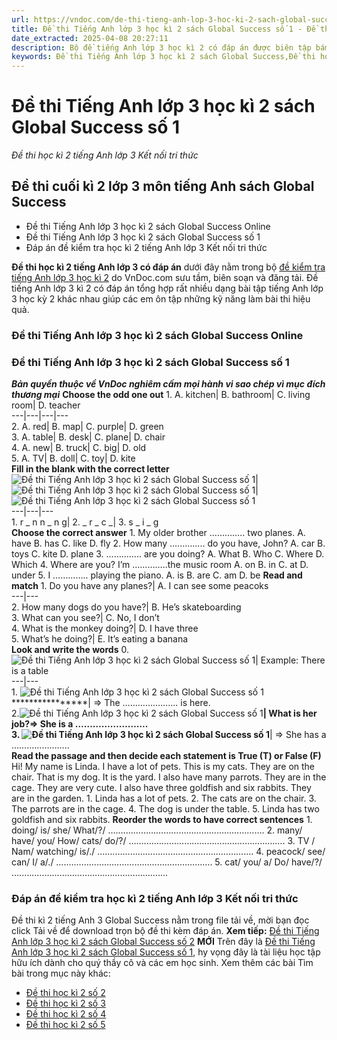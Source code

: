 ```yaml
---
url: https://vndoc.com/de-thi-tieng-anh-lop-3-hoc-ki-2-sach-global-success-so-1-293501
title: Đề thi Tiếng Anh lớp 3 học kì 2 sách Global Success số 1 - Đề thi học kì 2 tiếng Anh lớp 3 Kết nối tri thức - VnDoc.com
date_extracted: 2025-04-08 20:27:11
description: Bộ đề tiếng Anh lớp 3 học kì 2 có đáp án được biên tập bám sát chương trình học kì 2 lớp 3 môn tiếng Anh giúp các em ôn tập kiến thức Từ vựng - Ngữ pháp tiếng Anh trọng tâm lớp 3 tập 2 hiệu quả.
keywords: Đề thi Tiếng Anh lớp 3 học kì 2 sách Global Success,Đề thi học kì 2 tiếng Anh lớp 3 Kết nối tri thức,đề thi tiếng anh lớp 3 học kì 2,đề thi tiếng anh lớp 3 học kỳ 2,đề thi tiếng anh lớp 3,de thi tieng anh lop 3 hoc ki 2,đề thi học kì 2 lớp 3 môn tiếng anh,đề thi tiếng anh lớp 3 kì 2,đề thi tiếng anh học kì 2 lớp 3,đề kiểm tra tiếng anh lớp 3 học kì 2,đề thi học kì 2 môn tiếng anh lớp 3,đề thi học kì 2 tiếng anh lớp 3
---
```


# Đề thi Tiếng Anh lớp 3 học kì 2 sách Global Success số 1
 _Đề thi học kì 2 tiếng Anh lớp 3 Kết nối tri thức_
## Đề thi cuối kì 2 lớp 3 môn tiếng Anh  sách Global Success
  * Đề thi Tiếng Anh lớp 3 học kì 2 sách Global Success Online
  * Đề thi Tiếng Anh lớp 3 học kì 2 sách Global Success số 1
  * Đáp án đề kiểm tra học kì 2 tiếng Anh lớp 3 Kết nối tri thức

**Đề thi học kì 2 tiếng Anh lớp 3 có đáp án** dưới đây nằm trong bộ [đề kiểm tra tiếng Anh lớp 3 học kì 2](<https://vndoc.com/de-thi-hoc-ki-2-lop-3-mon-tieng-anh>) do VnDoc.com sưu tầm, biên soạn và đăng tải. Đề tiếng Anh lớp 3 kì 2 có đáp án tổng hợp rất nhiều dạng bài tập tiếng Anh lớp 3 học kỳ 2 khác nhau giúp các em ôn tập những kỹ năng làm bài thi hiệu quả.
### Đề thi Tiếng Anh lớp 3 học kì 2 sách Global Success Online
### **Đề thi Tiếng Anh lớp 3 học kì 2 sách Global Success số 1**
 _**Bản quyền thuộc về VnDoc nghiêm cấm mọi hành vi sao chép vì mục đích thương mại**_
**Choose the odd one out**
1\. A. kitchen| B. bathroom| C. living room| D. teacher  
---|---|---|---  
2\. A. red| B. map| C. purple| D. green  
3\. A. table| B. desk| C. plane| D. chair  
4\. A. new| B. truck| C. big| D. old  
5\. A. TV| B. doll| C. toy| D. kite  
**Fill in the blank with the correct letter**
![Đề thi Tiếng Anh lớp 3 học kì 2 sách Global Success số 1](https://i.vdoc.vn/data/image/2023/04/04/de-thi-tieng-anh-lop-3-hoc-ki-2-sach-global-success-so-1-1.jpg)| ![Đề thi Tiếng Anh lớp 3 học kì 2 sách Global Success số 1](https://i.vdoc.vn/data/image/2023/04/04/de-thi-tieng-anh-lop-3-hoc-ki-2-sach-global-success-so-1-2.jpg)| ![Đề thi Tiếng Anh lớp 3 học kì 2 sách Global Success số 1](https://i.vdoc.vn/data/image/2023/04/04/de-thi-tieng-anh-lop-3-hoc-ki-2-sach-global-success-so-1-3.jpg)  
---|---|---  
1\. r \_ n n \_ n g| 2\. \_ r \_ c \_| 3\. s \_ i \_ g  
**Choose the correct answer**
1\. My older brother ………….. two planes.
A. have
B. has
C. like
D. fly
2\. How many ………….. do you have, John?
A. car
B. toys
C. kite
D. plane
3\. ………….. are you doing?
A. What
B. Who
C. Where
D. Which
4\. Where are you? I’m …………..the music room
A. on
B. in
C. at
D. under
5\. I ………….. playing the piano.
A. is
B. are
C. am
D. be
**Read and match**
1\. Do you have any planes?| A. I can see some peacoks  
---|---  
2\. How many dogs do you have?| B. He’s skateboarding  
3\. What can you see?| C. No, I don’t  
4\. What is the monkey doing?| D. I have three  
5\. What’s he doing?| E. It’s eating a banana  
**Look and write the words**
0\. ![Đề thi Tiếng Anh lớp 3 học kì 2 sách Global Success số 1](https://i.vdoc.vn/data/image/2025/04/02/de-thi-tieng-anh-lop-3-hoc-ki-2-sach-global-success-so-1-1.png)| Example: There is a table  
---|---  
1\. ![Đề thi Tiếng Anh lớp 3 học kì 2 sách Global Success số 1](https://i.vdoc.vn/data/image/2025/04/02/de-thi-tieng-anh-lop-3-hoc-ki-2-sach-global-success-so-1-2.png)****************|  => The …………………. is here.  
2.![Đề thi Tiếng Anh lớp 3 học kì 2 sách Global Success số 1](https://i.vdoc.vn/data/image/2025/04/02/de-thi-tieng-anh-lop-3-hoc-ki-2-sach-global-success-so-1-3.png)********|  What is her job?=> She is a …………………….  
3\. ![Đề thi Tiếng Anh lớp 3 học kì 2 sách Global Success số 1](https://i.vdoc.vn/data/image/2025/04/02/de-thi-tieng-anh-lop-3-hoc-ki-2-sach-global-success-so-1-4.png)********|  => She has a …………………..  
**Read the passage and then decide each statement is True \(T\) or False \(F\)**
Hi\! My name is Linda. I have a lot of pets. This is my cats. They are on the chair. That is my dog. It is the yard. I also have many parrots. They are in the cage. They are very cute. I also have three goldfish and six rabbits. They are in the garden.
1\. Linda has a lot of pets.
2\. The cats are on the chair.
3\. The parrots are in the cage.
4\. The dog is under the table.
5\. Linda has two goldfish and six rabbits.
**Reorder the words to have correct sentences**
1\. doing/ is/ she/ What/?/
….………………………………………………….
2\. many/ have/ you/ How/ cats/ do/?/
….………………………………………………….
3\. TV / Nam/ watching/ is/./
….………………………………………………….
4\. peacock/ see/ can/ I/ a/./
….………………………………………………….
5\. cat/ you/ a/ Do/ have/?/
….………………………………………………….
### Đáp án đề kiểm tra học kì 2 tiếng Anh lớp 3 Kết nối tri thức
Đề thi kì 2 tiếng Anh 3 Global Success nằm trong file tải về, mời bạn đọc click Tải về để download trọn bộ đề thi kèm đáp án.
**Xem tiếp:** [Đề thi Tiếng Anh lớp 3 học kì 2 sách Global Success số 2](<https://vndoc.com/de-thi-tieng-anh-lop-3-hoc-ki-2-sach-global-success-so-2-294473>) **MỚI**
Trên đây là [Đề thi Tiếng Anh lớp 3 học kì 2 sách Global Success số 1](<https://vndoc.com/de-thi-tieng-anh-lop-3-hoc-ki-2-sach-global-success-so-1-293501>), hy vọng đây là tài liệu học tập hữu ích dành cho quý thầy cô và các em học sinh.
Xem thêm các bài Tìm bài trong mục này khác:
  * [Đề thi học kì 2 số 2](</de-thi-tieng-anh-lop-3-hoc-ki-2-sach-global-success-so-2-294473>)
  * [Đề thi học kì 2 số 3](</de-thi-tieng-anh-lop-3-hoc-ki-2-sach-global-success-so-3-294648>)
  * [Đề thi học kì 2 số 4](</de-thi-tieng-anh-lop-3-hoc-ki-2-sach-global-success-so-4-295205>)
  * [Đề thi học kì 2 số 5](</de-thi-hoc-ki-2-tieng-anh-3-ket-noi-295317>)


